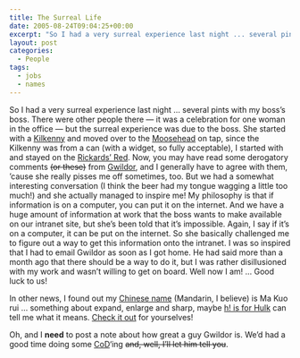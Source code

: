 ```yaml
---
title: The Surreal Life
date: 2005-08-24T09:04:25+00:00
excerpt: "So I had a very surreal experience last night ... several pints with my boss's boss. There were other people there --"
layout: post
categories:
  - People
tags:
  - jobs
  - names
---
```

So I had a very surreal experience last night &#8230; several pints with my boss&#8217;s boss. There were other people there &#8212; it was a celebration for one woman in the office &#8212; but the surreal experience was due to the boss. She started with a [Kilkenny](http://www.kilkenny.ca/) and moved over to the [Moosehead](http://www.moosehead.ca/) on tap, since the Kilkenny was from a can (with a widget, so fully acceptable), I started with and stayed on the [Rickards&#8217; Red](http://www.bottledbeer.co.uk/index.html?beerid=1571). Now, you may have read some derogatory comments <del>(or these)</del> from [Gwildor](http://gwild0r.tumblr.com/), and I generally have to agree with them, &#8217;cause she really pisses me off sometimes, too. But we had a somewhat interesting conversation (I think the beer had my tongue wagging a little too much!) and she actually managed to inspire me! My philosophy is that if information is on a computer, you can put it on the internet. And we have a huge amount of information at work that the boss wants to make available on our intranet site, but she&#8217;s been told that it&#8217;s impossible. Again, I say if it&#8217;s on a computer, it can be put on the internet. So she basically challenged me to figure out a way to get this information onto the intranet. I was so inspired that I had to email Gwildor as soon as I got home. He had said more than a month ago that there should be a way to do it, but I was rather disillusioned with my work and wasn&#8217;t willing to get on board. Well now I am! &#8230; Good luck to us!

In other news, I found out my [Chinese name](http://www.mandarintools.com/chinesename.html) (Mandarin, I believe) is Ma Kuo rui &#8230; something about expand, enlarge and sharp, maybe [h! is for Hulk](http://www.ppfhouse.com/animation.php) can tell me what it means. [Check it out](http://www.mandarintools.com/chinesename.html) for yourselves!

Oh, and I **need** to post a note about how great a guy Gwildor is. We&#8217;d had a good time doing some [CoD](http://www.callofduty.com/)&#8216;ing <del>and, well, I&#8217;ll let him tell you</del>.